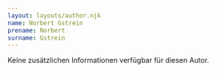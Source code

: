 ```yaml
---
layout: layouts/author.njk
name: Norbert Gstrein
prename: Norbert
surname: Gstrein
---
```

Keine zusätzlichen Informationen verfügbar für diesen Autor.
